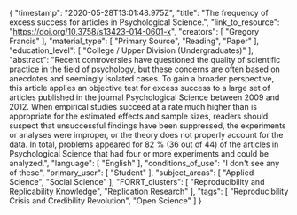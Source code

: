 {
    "timestamp": "2020-05-28T13:01:48.975Z",
    "title": "The frequency of excess success for articles in Psychological Science.",
    "link_to_resource": "https://doi.org/10.3758/s13423-014-0601-x",
    "creators": [
        "Gregory Francis"
    ],
    "material_type": [
        "Primary Source",
        "Reading",
        "Paper"
    ],
    "education_level": [
        "College / Upper Division (Undergraduates)"
    ],
    "abstract": "Recent controversies have questioned the quality of scientific practice in the field of psychology, but these concerns are often based on anecdotes and seemingly isolated cases. To gain a broader perspective, this article applies an objective test for excess success to a large set of articles published in the journal Psychological Science between 2009 and 2012. When empirical studies succeed at a rate much higher than is appropriate for the estimated effects and sample sizes, readers should suspect that unsuccessful findings have been suppressed, the experiments or analyses were improper, or the theory does not properly account for the data. In total, problems appeared for 82 % (36 out of 44) of the articles in Psychological Science that had four or more experiments and could be analyzed.",
    "language": [
        "English"
    ],
    "conditions_of_use": "I don't see any of these",
    "primary_user": [
        "Student"
    ],
    "subject_areas": [
        "Applied Science",
        "Social Science"
    ],
    "FORRT_clusters": [
        "Reproducibility and Replicability Knowledge",
        "Replication Research"
    ],
    "tags": [
        "Reproducibility Crisis and Credibility Revolution",
        "Open Science"
    ]
}